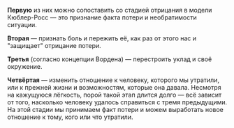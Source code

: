 **Первую** из них можно сопоставить со стадией отрицания в модели Кюблер-Росс — это признание факта потери и необратимости ситуации.

**Вторая** — признать боль и пережить её, как раз от этого нас и "защищает" отрицание потери.

**Третья** (согласно концепции Вордена) — перестроить уклад и своё окружение.

**Четвёртая** — изменить отношение к человеку, которого мы утратили, или к прежней жизни и возможностям, которые она давала. Несмотря на кажущуюся лёгкость, порой такой этап длится долго — всё зависит от того, насколько человеку удалось справиться с тремя предыдущими. На этой стадии мы принимаем факт потери и можем выработать новое отношение к тому, кого или что утратили.